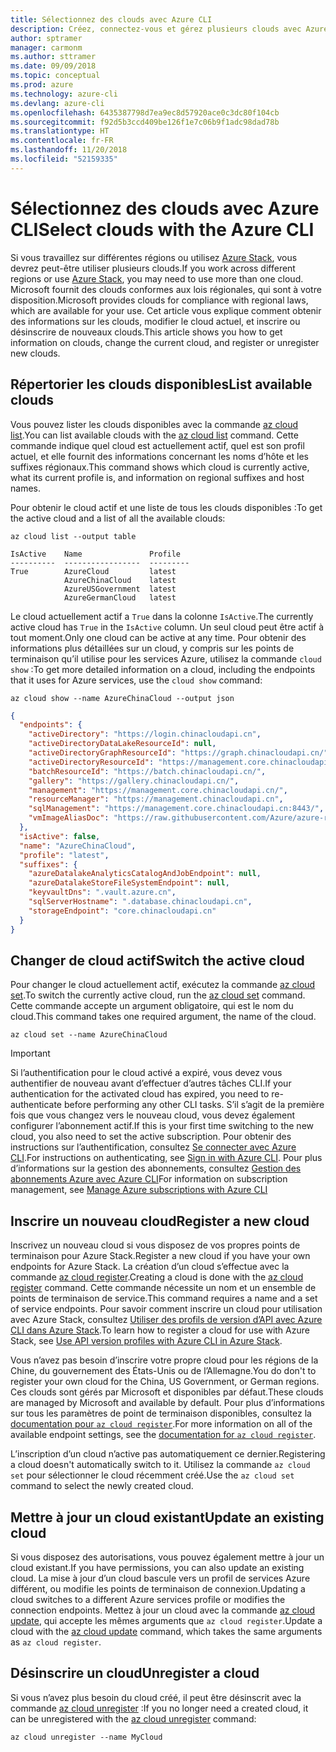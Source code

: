 ```yaml
---
title: Sélectionnez des clouds avec Azure CLI
description: Créez, connectez-vous et gérez plusieurs clouds avec Azure CLI.
author: sptramer
manager: carmonm
ms.author: sttramer
ms.date: 09/09/2018
ms.topic: conceptual
ms.prod: azure
ms.technology: azure-cli
ms.devlang: azure-cli
ms.openlocfilehash: 6435387798d7ea9ec8d57920ace0c3dc80f104cb
ms.sourcegitcommit: f92d5b3ccd409be126f1e7c06b9f1adc98dad78b
ms.translationtype: HT
ms.contentlocale: fr-FR
ms.lasthandoff: 11/20/2018
ms.locfileid: "52159335"
---
```

# <a name="select-clouds-with-the-azure-cli"></a><span data-ttu-id="f76ae-103">Sélectionnez des clouds avec Azure CLI</span><span class="sxs-lookup"><span data-stu-id="f76ae-103">Select clouds with the Azure CLI</span></span> 

<span data-ttu-id="f76ae-104">Si vous travaillez sur différentes régions ou utilisez [Azure Stack](https://docs.microsoft.com/azure/azure-stack/user/), vous devrez peut-être utiliser plusieurs clouds.</span><span class="sxs-lookup"><span data-stu-id="f76ae-104">If you work across different regions or use [Azure Stack](https://docs.microsoft.com/azure/azure-stack/user/), you may need to use more than one cloud.</span></span> <span data-ttu-id="f76ae-105">Microsoft fournit des clouds conformes aux lois régionales, qui sont à votre disposition.</span><span class="sxs-lookup"><span data-stu-id="f76ae-105">Microsoft provides clouds for compliance with regional laws, which are available for your use.</span></span> <span data-ttu-id="f76ae-106">Cet article vous explique comment obtenir des informations sur les clouds, modifier le cloud actuel, et inscrire ou désinscrire de nouveaux clouds.</span><span class="sxs-lookup"><span data-stu-id="f76ae-106">This article shows you how to get information on clouds, change the current cloud, and register or unregister new clouds.</span></span>

## <a name="list-available-clouds"></a><span data-ttu-id="f76ae-107">Répertorier les clouds disponibles</span><span class="sxs-lookup"><span data-stu-id="f76ae-107">List available clouds</span></span>

<span data-ttu-id="f76ae-108">Vous pouvez lister les clouds disponibles avec la commande [az cloud list](/cli/azure/cloud#az-cloud-list).</span><span class="sxs-lookup"><span data-stu-id="f76ae-108">You can list available clouds with the [az cloud list](/cli/azure/cloud#az-cloud-list) command.</span></span> <span data-ttu-id="f76ae-109">Cette commande indique quel cloud est actuellement actif, quel est son profil actuel, et elle fournit des informations concernant les noms d’hôte et les suffixes régionaux.</span><span class="sxs-lookup"><span data-stu-id="f76ae-109">This command shows which cloud is currently active, what its current profile is, and information on regional suffixes and host names.</span></span>

<span data-ttu-id="f76ae-110">Pour obtenir le cloud actif et une liste de tous les clouds disponibles :</span><span class="sxs-lookup"><span data-stu-id="f76ae-110">To get the active cloud and a list of all the available clouds:</span></span>

```azurecli-interactive
az cloud list --output table
```

```output
IsActive    Name               Profile
----------  -----------------  ---------
True        AzureCloud         latest
            AzureChinaCloud    latest
            AzureUSGovernment  latest
            AzureGermanCloud   latest
```

<span data-ttu-id="f76ae-111">Le cloud actuellement actif a `True` dans la colonne `IsActive`.</span><span class="sxs-lookup"><span data-stu-id="f76ae-111">The currently active cloud has `True` in the `IsActive` column.</span></span> <span data-ttu-id="f76ae-112">Un seul cloud peut être actif à tout moment.</span><span class="sxs-lookup"><span data-stu-id="f76ae-112">Only one cloud can be active at any time.</span></span> <span data-ttu-id="f76ae-113">Pour obtenir des informations plus détaillées sur un cloud, y compris sur les points de terminaison qu’il utilise pour les services Azure, utilisez la commande `cloud show` :</span><span class="sxs-lookup"><span data-stu-id="f76ae-113">To get more detailed information on a cloud, including the endpoints that it uses for Azure services, use the `cloud show` command:</span></span>

```azurecli-interactive
az cloud show --name AzureChinaCloud --output json
```

```json
{
  "endpoints": {
    "activeDirectory": "https://login.chinacloudapi.cn",
    "activeDirectoryDataLakeResourceId": null,
    "activeDirectoryGraphResourceId": "https://graph.chinacloudapi.cn/",
    "activeDirectoryResourceId": "https://management.core.chinacloudapi.cn/",
    "batchResourceId": "https://batch.chinacloudapi.cn/",
    "gallery": "https://gallery.chinacloudapi.cn/",
    "management": "https://management.core.chinacloudapi.cn/",
    "resourceManager": "https://management.chinacloudapi.cn",
    "sqlManagement": "https://management.core.chinacloudapi.cn:8443/",
    "vmImageAliasDoc": "https://raw.githubusercontent.com/Azure/azure-rest-api-specs/master/arm-compute/quickstart-templates/aliases.json"
  },
  "isActive": false,
  "name": "AzureChinaCloud",
  "profile": "latest",
  "suffixes": {
    "azureDatalakeAnalyticsCatalogAndJobEndpoint": null,
    "azureDatalakeStoreFileSystemEndpoint": null,
    "keyvaultDns": ".vault.azure.cn",
    "sqlServerHostname": ".database.chinacloudapi.cn",
    "storageEndpoint": "core.chinacloudapi.cn"
  }
}
```

## <a name="switch-the-active-cloud"></a><span data-ttu-id="f76ae-114">Changer de cloud actif</span><span class="sxs-lookup"><span data-stu-id="f76ae-114">Switch the active cloud</span></span>

<span data-ttu-id="f76ae-115">Pour changer le cloud actuellement actif, exécutez la commande [az cloud set](/cli/azure/cloud#az-cloud-set).</span><span class="sxs-lookup"><span data-stu-id="f76ae-115">To switch the currently active cloud, run the [az cloud set](/cli/azure/cloud#az-cloud-set) command.</span></span> <span data-ttu-id="f76ae-116">Cette commande accepte un argument obligatoire, qui est le nom du cloud.</span><span class="sxs-lookup"><span data-stu-id="f76ae-116">This command takes one required argument, the name of the cloud.</span></span>

```azurecli-interactive
az cloud set --name AzureChinaCloud
```

> [!IMPORTANT]
> <span data-ttu-id="f76ae-117">Si l’authentification pour le cloud activé a expiré, vous devez vous authentifier de nouveau avant d’effectuer d’autres tâches CLI.</span><span class="sxs-lookup"><span data-stu-id="f76ae-117">If your authentication for the activated cloud has expired, you need to re-authenticate before performing any other CLI tasks.</span></span> <span data-ttu-id="f76ae-118">S’il s’agit de la première fois que vous changez vers le nouveau cloud, vous devez également configurer l’abonnement actif.</span><span class="sxs-lookup"><span data-stu-id="f76ae-118">If this is your first time switching to the new cloud, you also need to set the active subscription.</span></span>
> <span data-ttu-id="f76ae-119">Pour obtenir des instructions sur l’authentification, consultez [Se connecter avec Azure CLI](authenticate-azure-cli.md).</span><span class="sxs-lookup"><span data-stu-id="f76ae-119">For instructions on authenticating, see [Sign in with Azure CLI](authenticate-azure-cli.md).</span></span> <span data-ttu-id="f76ae-120">Pour plus d’informations sur la gestion des abonnements, consultez [Gestion des abonnements Azure avec Azure CLI](manage-azure-subscriptions-azure-cli.md)</span><span class="sxs-lookup"><span data-stu-id="f76ae-120">For information on subscription management, see [Manage Azure subscriptions with Azure CLI](manage-azure-subscriptions-azure-cli.md)</span></span>

## <a name="register-a-new-cloud"></a><span data-ttu-id="f76ae-121">Inscrire un nouveau cloud</span><span class="sxs-lookup"><span data-stu-id="f76ae-121">Register a new cloud</span></span>

<span data-ttu-id="f76ae-122">Inscrivez un nouveau cloud si vous disposez de vos propres points de terminaison pour Azure Stack.</span><span class="sxs-lookup"><span data-stu-id="f76ae-122">Register a new cloud if you have your own endpoints for Azure Stack.</span></span> <span data-ttu-id="f76ae-123">La création d’un cloud s’effectue avec la commande [az cloud register](/cli/azure/cloud#az-cloud-register).</span><span class="sxs-lookup"><span data-stu-id="f76ae-123">Creating a cloud is done with the [az cloud register](/cli/azure/cloud#az-cloud-register) command.</span></span> <span data-ttu-id="f76ae-124">Cette commande nécessite un nom et un ensemble de points de terminaison de service.</span><span class="sxs-lookup"><span data-stu-id="f76ae-124">This command requires a name and a set of service endpoints.</span></span> <span data-ttu-id="f76ae-125">Pour savoir comment inscrire un cloud pour utilisation avec Azure Stack, consultez [Utiliser des profils de version d’API avec Azure CLI dans Azure Stack](/azure/azure-stack/user/azure-stack-version-profiles-azurecli2#connect-to-azure-stack).</span><span class="sxs-lookup"><span data-stu-id="f76ae-125">To learn how to register a cloud for use with Azure Stack, see [Use API version profiles with Azure CLI in Azure Stack](/azure/azure-stack/user/azure-stack-version-profiles-azurecli2#connect-to-azure-stack).</span></span>

<span data-ttu-id="f76ae-126">Vous n’avez pas besoin d’inscrire votre propre cloud pour les régions de la Chine, du gouvernement des États-Unis ou de l’Allemagne.</span><span class="sxs-lookup"><span data-stu-id="f76ae-126">You do don't to register your own cloud for the China, US Government, or German regions.</span></span> <span data-ttu-id="f76ae-127">Ces clouds sont gérés par Microsoft et disponibles par défaut.</span><span class="sxs-lookup"><span data-stu-id="f76ae-127">These clouds are managed by Microsoft and available by default.</span></span>  <span data-ttu-id="f76ae-128">Pour plus d’informations sur tous les paramètres de point de terminaison disponibles, consultez la [documentation pour `az cloud register`](/cli/azure/cloud#az-cloud-register).</span><span class="sxs-lookup"><span data-stu-id="f76ae-128">For more information on all of the available endpoint settings, see the [documentation for `az cloud register`](/cli/azure/cloud#az-cloud-register).</span></span>

<span data-ttu-id="f76ae-129">L’inscription d’un cloud n’active pas automatiquement ce dernier.</span><span class="sxs-lookup"><span data-stu-id="f76ae-129">Registering a cloud doesn't automatically switch to it.</span></span> <span data-ttu-id="f76ae-130">Utilisez la commande `az cloud set` pour sélectionner le cloud récemment créé.</span><span class="sxs-lookup"><span data-stu-id="f76ae-130">Use the `az cloud set` command to select the newly created cloud.</span></span>

## <a name="update-an-existing-cloud"></a><span data-ttu-id="f76ae-131">Mettre à jour un cloud existant</span><span class="sxs-lookup"><span data-stu-id="f76ae-131">Update an existing cloud</span></span>

<span data-ttu-id="f76ae-132">Si vous disposez des autorisations, vous pouvez également mettre à jour un cloud existant.</span><span class="sxs-lookup"><span data-stu-id="f76ae-132">If you have permissions, you can also update an existing cloud.</span></span> <span data-ttu-id="f76ae-133">La mise à jour d’un cloud bascule vers un profil de services Azure différent, ou modifie les points de terminaison de connexion.</span><span class="sxs-lookup"><span data-stu-id="f76ae-133">Updating a cloud switches to a different Azure services profile or modifies the connection endpoints.</span></span>
<span data-ttu-id="f76ae-134">Mettez à jour un cloud avec la commande [az cloud update](/cli/azure/cloud#az-cloud-update), qui accepte les mêmes arguments que `az cloud register`.</span><span class="sxs-lookup"><span data-stu-id="f76ae-134">Update a cloud with the [az cloud update](/cli/azure/cloud#az-cloud-update) command, which takes the same arguments as `az cloud register`.</span></span>

## <a name="unregister-a-cloud"></a><span data-ttu-id="f76ae-135">Désinscrire un cloud</span><span class="sxs-lookup"><span data-stu-id="f76ae-135">Unregister a cloud</span></span>

<span data-ttu-id="f76ae-136">Si vous n’avez plus besoin du cloud créé, il peut être désinscrit avec la commande [az cloud unregister](/cli/azure/cloud#az-cloud-unregister) :</span><span class="sxs-lookup"><span data-stu-id="f76ae-136">If you no longer need a created cloud, it can be unregistered with the [az cloud unregister](/cli/azure/cloud#az-cloud-unregister) command:</span></span>

```azurecli-interactive
az cloud unregister --name MyCloud
```
